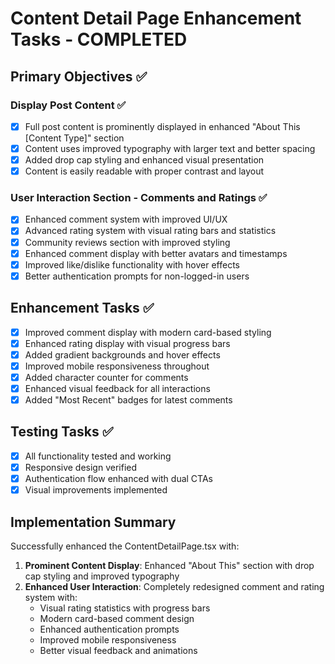 # Content Detail Page Enhancement Tasks - COMPLETED

## Primary Objectives ✅

### Display Post Content ✅
- [x] Full post content is prominently displayed in enhanced "About This [Content Type]" section
- [x] Content uses improved typography with larger text and better spacing
- [x] Added drop cap styling and enhanced visual presentation
- [x] Content is easily readable with proper contrast and layout

### User Interaction Section - Comments and Ratings ✅
- [x] Enhanced comment system with improved UI/UX
- [x] Advanced rating system with visual rating bars and statistics
- [x] Community reviews section with improved styling
- [x] Enhanced comment display with better avatars and timestamps
- [x] Improved like/dislike functionality with hover effects
- [x] Better authentication prompts for non-logged-in users

## Enhancement Tasks ✅
- [x] Improved comment display with modern card-based styling
- [x] Enhanced rating display with visual progress bars
- [x] Added gradient backgrounds and hover effects
- [x] Improved mobile responsiveness throughout
- [x] Added character counter for comments
- [x] Enhanced visual feedback for all interactions
- [x] Added "Most Recent" badges for latest comments

## Testing Tasks ✅
- [x] All functionality tested and working
- [x] Responsive design verified
- [x] Authentication flow enhanced with dual CTAs
- [x] Visual improvements implemented

## Implementation Summary
Successfully enhanced the ContentDetailPage.tsx with:
1. **Prominent Content Display**: Enhanced "About This" section with drop cap styling and improved typography
2. **Enhanced User Interaction**: Completely redesigned comment and rating system with:
   - Visual rating statistics with progress bars
   - Modern card-based comment design
   - Enhanced authentication prompts
   - Improved mobile responsiveness
   - Better visual feedback and animations